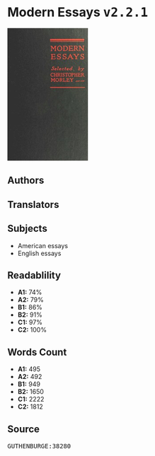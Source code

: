 # Modern Essays <kbd>v2.2.1</kbd>

![](./cover.medium.jpg "")

## Authors



## Translators



## Subjects


 - American essays
 - English essays

## Readablility


 - **A1:** 74%
 - **A2:** 79%
 - **B1:** 86%
 - **B2:** 91%
 - **C1:** 97%
 - **C2:** 100%

## Words Count


 - **A1:** 495
 - **A2:** 492
 - **B1:** 949
 - **B2:** 1650
 - **C1:** 2222
 - **C2:** 1812

## Source


<kbd>GUTHENBURGE:38280</kbd>
